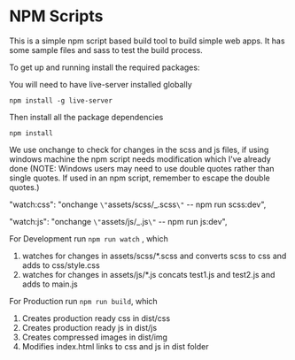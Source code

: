 # NPM Scripts

This is a simple npm script based build tool to build simple web apps. It has some sample files and sass to test the build process.

To get up and running install the required packages:

You will need to have live-server installed globally

```
npm install -g live-server
```

Then install all the package dependencies

```
npm install
```

We use onchange to check for changes in the scss and js files, if using windows machine the npm script needs modification which I've already done (NOTE: Windows users may need to use double quotes rather than single quotes. If used in an npm script, remember to escape the double quotes.)

"watch:css": "onchange `\"`assets/scss/\_.scss`\"` -- npm run scss:dev",

"watch:js": "onchange `\"`assets/js/\_.js`\"` -- npm run js:dev",

For Development run `npm run watch` , which

1. watches for changes in assets/scss/\*.scss and converts scss to css and adds to css/style.css
2. watches for changes in assets/js/\*.js concats test1.js and test2.js and adds to main.js

For Production run `npm run build`, which

1. Creates production ready css in dist/css
2. Creates production ready js in dist/js
3. Creates compressed images in dist/img
4. Modifies index.html links to css and js in dist folder
